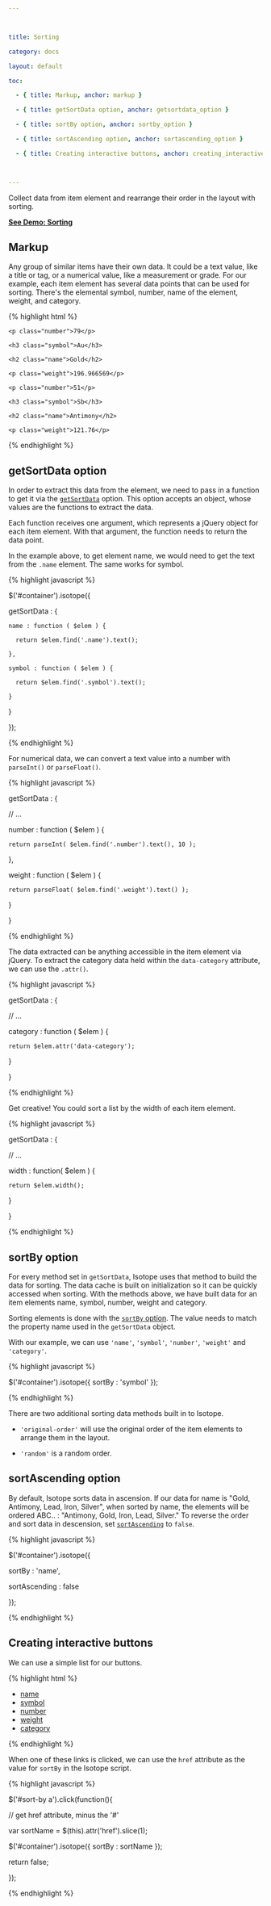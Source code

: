 ```yaml
---



title: Sorting

category: docs

layout: default

toc:

  - { title: Markup, anchor: markup }

  - { title: getSortData option, anchor: getsortdata_option }

  - { title: sortBy option, anchor: sortby_option }

  - { title: sortAscending option, anchor: sortascending_option }

  - { title: Creating interactive buttons, anchor: creating_interactive_buttons }



---
```




Collect data from item element and rearrange their order in the layout with sorting.



[**See Demo: Sorting**](../demos/sorting.html)



## Markup



Any group of similar items have their own data. It could be a text value, like a title or tag, or a numerical value, like a measurement or grade. For our example, each item element has several data points that can be used for sorting. There's the elemental symbol, number, name of the element, weight, and category.



{% highlight html %}



<div id="container">

  <div class="element transition metal" data-category="transition"> 

    <p class="number">79</p> 

    <h3 class="symbol">Au</h3> 

    <h2 class="name">Gold</h2> 

    <p class="weight">196.966569</p> 

  </div> 

    

  <div class="element metalloid" data-category="metalloid"> 

    <p class="number">51</p> 

    <h3 class="symbol">Sb</h3> 

    <h2 class="name">Antimony</h2> 

    <p class="weight">121.76</p> 

  </div>

</div>



{% endhighlight %}





## getSortData option



In order to extract this data from the element, we need to pass in a function to get it via the [`getSortData`](options.html#getsortdata) option.  This option accepts an object, whose values are the functions to extract the data.



Each function receives one argument, which represents a jQuery object for each item element. With that argument, the function needs to return the data point.



In the example above, to get element name, we would need to get the text from the `.name` element. The same works for symbol.



{% highlight javascript %}



$('#container').isotope({

  getSortData : {

    name : function ( $elem ) {

      return $elem.find('.name').text();

    },

    symbol : function ( $elem ) {

      return $elem.find('.symbol').text();

    }

  }

});



{% endhighlight %}





For numerical data, we can convert a text value into a number with `parseInt()` or `parseFloat()`.



{% highlight javascript %}



getSortData : {

  // ...

  number : function ( $elem ) {

    return parseInt( $elem.find('.number').text(), 10 );

  },

  weight : function ( $elem ) {

    return parseFloat( $elem.find('.weight').text() );

  }

}



{% endhighlight %}



The data extracted can be anything accessible in the item element via jQuery. To extract the category data held within the `data-category` attribute, we can use the `.attr()`.



{% highlight javascript %}



getSortData : {

  // ...

  category : function ( $elem ) {

    return $elem.attr('data-category');

  }

}



{% endhighlight %}



Get creative! You could sort a list by the width of each item element.



{% highlight javascript %}



getSortData : {

  // ...

  width : function( $elem ) {

    return $elem.width();

  }

}



{% endhighlight %}



## sortBy option



For every method set in `getSortData`, Isotope uses that method to build the data for sorting. The data cache is built on initialization so it can be quickly accessed when sorting. With the methods above, we have built data for an item elements name, symbol, number, weight and category.



Sorting elements is done with the [`sortBy` option](options.html#sortby). The value needs to match the property name used in the `getSortData` object.



With our example, we can use `'name'`, `'symbol'`, `'number'`, `'weight'` and `'category'`.



{% highlight javascript %}



$('#container').isotope({ sortBy : 'symbol' });



{% endhighlight %}



There are two additional sorting data methods built in to Isotope. 



+ `'original-order'` will use the original order of the item elements to arrange them in the layout.

+ `'random'` is a random order.



## sortAscending option



By default, Isotope sorts data in ascension. If our data for name is "Gold, Antimony, Lead, Iron, Silver", when sorted by name, the elements will be ordered ABC.. : "Antimony, Gold, Iron, Lead, Silver."  To reverse the order and sort data in descension, set [`sortAscending`](options.html#sortascending) to <code><span class="kc">false</span></code>.



{% highlight javascript %}



$('#container').isotope({ 

  sortBy : 'name',

  sortAscending : false

});



{% endhighlight %}



## Creating interactive buttons



We can use a simple list for our buttons.



{% highlight html %}



<ul id="sort-by">

  <li><a href="#name">name</a></li>

  <li><a href="#symbol">symbol</a></li>

  <li><a href="#number">number</a></li>

  <li><a href="#weight">weight</a></li>

  <li><a href="#category">category</a></li>

</ul>



{% endhighlight %}



When one of these links is clicked, we can use the `href` attribute as the value for `sortBy` in the Isotope script.



{% highlight javascript %}



$('#sort-by a').click(function(){

  // get href attribute, minus the '#'

  var sortName = $(this).attr('href').slice(1);

  $('#container').isotope({ sortBy : sortName });

  return false;

});



{% endhighlight %}

